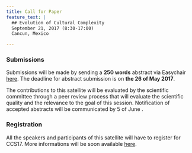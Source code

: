 ```yaml
---
title: Call for Paper
feature_text: |
  ## Evolution of Cultural Complexity
  September 21, 2017 (8:30-17:00)
  Cancun, Mexico 

---
```





### Submissions

Submissions will be made by sending a **250 words** abstract  via Easychair [here](https://easychair.org/conferences/?conf=eec2017). The deadline for abstract submission is on **the 26 of May 2017**. 

The contributions to this satellite will be evaluated by the scientific committee through a peer review process that will evaluate the scientific quality and the relevance to the goal of this session. Notification of accepted abstracts will be communicated by 5 of June .




### Registration

All the speakers and participants of this satellite will have to register for CCS17. More informations will be soon available [here](http://ccs.umam.mx).

